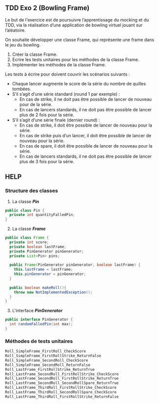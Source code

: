 ## TDD Exo 2 (Bowling Frame)

Le but de l'exercice est de poursuivre l’apprentissage du mocking et du TDD, via la réalisation d’une application de bowling virtuel jouant sur l’aléatoire.

On souhaite développer une classe Frame, qui représente une frame dans le jeu du bowling.

1. Créer la classe Frame.
2. Ecrire les tests unitaires pour les méthodes de la classe Frame.
3. Implémenter les méthodes de la classe Frame.

Les tests à écrire pour doivent couvrir les scénarios suivants :
- Chaque lancer augmente le score de la série du nombre de quilles tombées.
- S’il s’agit d’une série standard (round 1 par exemple) :
    - En cas de strike, il ne doit pas être possible de lancer de nouveau pour de la série.
    - En cas de lancers standards, il ne doit pas être possible de lancer plus de 2 fois pour la série.
- S’il s’agit d’une série finale (dernier round) :
    - En cas de strike, il doit être possible de lancer de nouveau pour la série.
    - En cas de strike puis d’un lancer, il doit être possible de lancer de nouveau pour la série.
    - En cas de spare, il doit être possible de lancer de nouveau pour la série.
    - En cas de lancers standards, il ne doit pas être possible de lancer plus de 3 fois pour la série.



## HELP

### Structure des classes
1. La classe ***Pin***
```java
public class Pin {
  private int quantityFalledPin;
}
```
2. La classe ***Frame***
```java
public class Frame {
  private int score;
  private boolean lastFrame;
  private PinGenerator pinGenerator;
  private List<Pin> pins;
  
  public Frame(PinGenerator pinGenerator, boolean lastFrame) {
    this.lastFrame = lastFrame;
    this.pinGenerator = pinGenerator;
  }
  
  public boolean makeRoll(){
    throw new NotImplementedException();
  }
}
```
3. L'interface ***PinGenerator***
```java
public interface PinGenerator {
  int randomFalledPin(int max);
}
```

### Méthodes de tests unitaires
```java
Roll_SimpleFrame_FirstRoll_CheckScore
Roll_SimpleFrame_FirstRollStrike_ReturnFalse
Roll_SimpleFrame_SecondRoll_CheckScore
Roll_SimpleFrame_SecondRoll_ReturnFalse
Roll_LastFrame_FirstRollStrike_ReturnTrue
Roll_LastFrame_SecondRoll_FirstRollStrike_CheckScore
Roll_LastFrame_SecondRoll_FirstRollStrike_ReturnTrue
Roll_LastFrame_SecondRoll_SecondRollSpare_ReturnTrue
Roll_LastFrame_ThirdRoll_FirstRollStrike_CheckScore
Roll_LastFrame_ThirdRoll_SecondRollSpare_CheckScore
Roll_LastFrame_ThirdRoll_FirstRollStrike_ReturnFalse
```